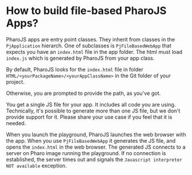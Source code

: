 # How to build file-based PharoJS Apps?

PharoJS apps are entry point classes. They inherit from classes in the `PjApplication` hierarch. One of subclasses is `PjFileBasedWebApp` that expects you have an `index.html` file in the app folder. The html must load `index.js` which is generated by PharoJS from your app class.

By default, PharoJS looks for the `index.html` file in folder `HTML/<yourPackageName>/<yourAppClassName>` in the Git folder of your project.

Otherwise, you are prompted to provide the path, as you've got.

You get a single JS file for your app. It includes all code you are using. Technically, it's possible to generate more than one JS file, but we don't provide support for it. Please share your use case if you feel that it is needed.

When you launch the playground, PharoJS launches the web browser with the app. When you use `PjFileBasedWebApp` it generates the JS file, and opens the `index.html` in the web browser. The generated JS connects to a server on Pharo image running the playground. If no connection is established, the server times out and signals the `Javascript interpreter NOT available` exception.